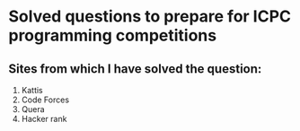 # Solved questions to prepare for ICPC programming competitions
## Sites from which I have solved the question:
1. Kattis
2. Code Forces
3. Quera
4. Hacker rank
